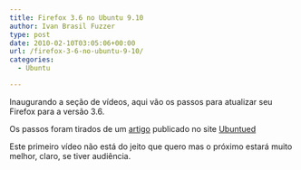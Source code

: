 ```yaml
---
title: Firefox 3.6 no Ubuntu 9.10
author: Ivan Brasil Fuzzer
type: post
date: 2010-02-10T03:05:06+00:00
url: /firefox-3-6-no-ubuntu-9-10/
categories:
  - Ubuntu

---
```

Inaugurando a seção de vídeos, aqui vão os passos para atualizar seu Firefox para a versão 3.6.

Os passos foram tirados de um <a href="http://ubuntued.info/2010/02/como-instalar-o-firefox-3-6-final-no-ubuntu.html" target="_blank">artigo</a> publicado no site <a href="http://ubuntued.info/" target="_blank">Ubuntued</a>

<center>
</center>

Este primeiro vídeo não está do jeito que quero mas o próximo estará muito melhor, claro, se tiver audiência.